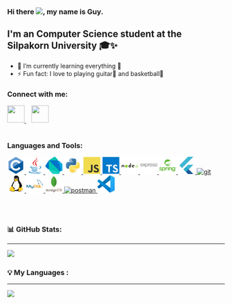 ### Hi there <img src="https://raw.githubusercontent.com/MartinHeinz/MartinHeinz/master/wave.gif" width="30px">, my name is Guy.

## I'm an Computer Science student at the Silpakorn University 🎓✨

- 🌱 I’m currently learning everything 🤣
- ⚡ Fun fact: I love to playing guitar🎸 and basketball🏀

### Connect with me:

<a href = "mailto:a.tubtimsan@gmail.com" target="blank">
  <img src="https://img.icons8.com/doodle/48/000000/apple-mail.png" height='40' width="40"/>
</a>
&nbsp;&nbsp;
<a href = "https://www.linkedin.com/in/anupap-tubtimsan-2a51aa228/" target="blank">
  <img src="https://img.icons8.com/doodle/48/000000/linkedin-circled.png" height='40' width="40"/>
</a>
<br />
<br />

### Languages and Tools:

<a href="https://www.cprogramming.com/" target="_blank"> <img src="https://raw.githubusercontent.com/devicons/devicon/master/icons/c/c-original.svg" alt="c" width="40" height="40"/> </a>
  <a href="https://www.java.com" target="_blank"> <img src="https://raw.githubusercontent.com/devicons/devicon/master/icons/java/java-original.svg" alt="java" width="40" height="40"/> </a>
  <a href="https://dart.dev" target="_blank"> <img src="https://github.com/devicons/devicon/blob/master/icons/dart/dart-original.svg" alt="dart" width="40" height="40"/> </a>
  <a href="https://www.python.org" target="_blank"> <img src="https://raw.githubusercontent.com/devicons/devicon/master/icons/python/python-original.svg" alt="python" width="40" height="40"/> </a> 
  <a href="https://developer.mozilla.org/en-US/docs/Web/JavaScript" target="_blank"> <img src="https://raw.githubusercontent.com/devicons/devicon/master/icons/javascript/javascript-original.svg" alt="javascript" width="40" height="40"/> </a>
  <a href="https://www.typescriptlang.org/" target="_blank"> <img src="https://github.com/devicons/devicon/blob/master/icons/typescript/typescript-plain.svg" alt="typescipt" width="40" height="40"/> </a>
  <a href="https://nodejs.org" target="_blank"> <img src="https://raw.githubusercontent.com/devicons/devicon/master/icons/nodejs/nodejs-original-wordmark.svg" alt="nodejs" width="40" height="40"/> </a> 
  <a href="https://expressjs.com/" target="_blank"> <img src="https://github.com/devicons/devicon/blob/master/icons/express/express-original-wordmark.svg" alt="express" width="40" height="40"/> </a> 
  <a href="https://spring.io/projects/spring-boot" target="_blank"> <img src="https://github.com/devicons/devicon/blob/master/icons/spring/spring-original-wordmark.svg" alt="spring boot" width="40" height="40"/> </a>
  <a href="https://flutter.dev" target="_blank"> <img src="https://github.com/devicons/devicon/blob/master/icons/flutter/flutter-original.svg" alt="flutter" width="40" height="40"/> </a>
  <a href="https://git-scm.com/" target="_blank"> <img src="https://www.vectorlogo.zone/logos/git-scm/git-scm-icon.svg" alt="git" width="40" height="40"/> </a> 
  <a href="https://www.linux.org/" target="_blank"> <img src="https://raw.githubusercontent.com/devicons/devicon/master/icons/linux/linux-original.svg" alt="linux" width="40" height="40"/> </a>
  <a href="https://www.mysql.com/" target="_blank"> <img src="https://raw.githubusercontent.com/devicons/devicon/master/icons/mysql/mysql-original-wordmark.svg" alt="mysql" width="40" height="40"/> </a> 
  <a href="https://www.mongodb.com/" target="_blank"> <img src="https://github.com/devicons/devicon/blob/master/icons/mongodb/mongodb-original-wordmark.svg" alt="mysql" width="40" height="40"/> </a> 
  <a href="https://postman.com" target="_blank"> <img src="https://www.vectorlogo.zone/logos/getpostman/getpostman-icon.svg" alt="postman" width="40" height="40"/> </a> 
  <a href="https://code.visualstudio.com" target="_blank"> <img src="https://github.com/devicons/devicon/blob/master/icons/vscode/vscode-original.svg" alt="vscode" width="40" height="40"/> </a>

<br />
<br />

### 📊 GitHub Stats:
---
<div>
  <img src="https://github-readme-stats-git-masterrstaa-rickstaa.vercel.app/api?username=anupap8958&&show_icons=true&theme=tokyonight"/>
</div>

### 💡 My Languages :
---
</div>
  <img src="https://github-readme-stats-git-masterrstaa-rickstaa.vercel.app/api/top-langs/?username=anupap8958&layout=compact&theme=tokyonight"/>
</div>
<!-- 
### 🏆 GitHub Profile Trophy:
---
[![trophy](https://github-profile-trophy.vercel.app/?username=anupap8958&theme=tokyonight&column=8&margin-w=15&margin-h=15)](https://github.com/ryo-ma/github-profile-trophy)
 -->

